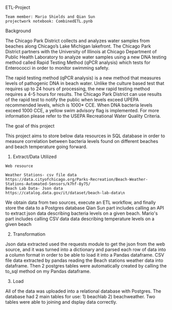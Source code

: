 ETL-Project
  
  
    Team member: Mario Shields and Qian Sun
    projectwork notebook: CombinedETL.pynb


  Background


  The Chicago Park District collects and analyzes water samples from beaches along Chicago’s Lake Michigan lakefront. The Chicago Park District partners with the                 University of Illinois at Chicago Department of Public Health Laboratory to analyze water samples using a new DNA testing method called Rapid Testing Method (qPCR               analysis) which tests for Enterococci in order to monitor swimming safety.

  The rapid testing method (qPCR analysis) is a new method that measures levels of pathogenic DNA in beach water. Unlike the culture based test that requires up to 24              hours of processing, the new rapid testing method requires a 4-5 hours for results. The Chicago Park District can use results of the rapid test to notify the public when        levels exceed UPEPA recommended levels, which is 1000* CCE. When DNA bacteria levels exceed 1000 CCE, a yellow swim advisory flag is implemented. For more information          please refer to the USEPA Recreational Water Quality Criteria. 


  The goal of this project
  
  This project aims to store below data resources in SQL database in order to measure correlation between bacteria levels found on different beaches and beach temperature         going forward.
  
  
  1. Extract/Data Utilized
   
    Web resource  
   
    Weather Stations- csv file data    
    https://data.cityofchicago.org/Parks-Recreation/Beach-Weather-Stations-Automated-Sensors/k7hf-8y75/
    Beach Lab Data- Json data 
    https://catalog.data.gov/it/dataset/beach-lab-data\n 


  We obtain data from two sources, execute an ETL workflow, and finally store the data to a Postgres database
  Qian Sun part includes calling an API to extract json data describing bacteria levels on a given beach.
  Mario's part includes calling CSV data data describing temperature levels on a given beach 


2. Transformation

  Json data extracted used the requests module to get the json from the web source, and it was turned into a dictionary and parsed each row of data into a column                 format in order to be able to load it into a Pandas dataframe. CSV file data extracted by pandas reading the Beach stations weather data into dataframe. Then 2                  postgres tables were automatically created by calling the to_sql method on my Pandas dataframe.
  

3. Load
  
  All of the data was uploaded into a relational database with Postgres. The database had 2 main tables for use: 1) beachlab  2)  beachweather. 
  Two tables were able to joining and dsplay data correctly.
   
 
